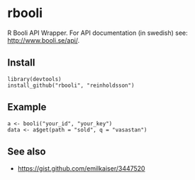 rbooli
======

R Booli API Wrapper. For API documentation (in swedish) see: http://www.booli.se/api/.

## Install

    library(devtools)
    install_github("rbooli", "reinholdsson")

## Example

    a <- booli("your_id", "your_key")
    data <- a$get(path = "sold", q = "vasastan")

## See also

- https://gist.github.com/emilkaiser/3447520
